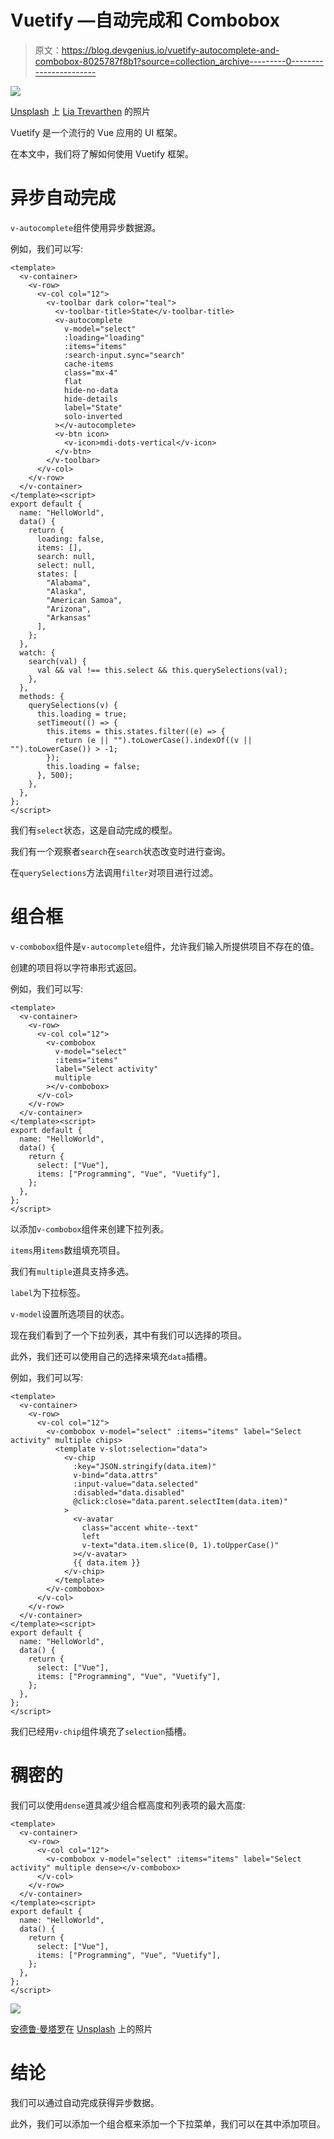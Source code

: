 # Vuetify —自动完成和 Combobox

> 原文：<https://blog.devgenius.io/vuetify-autocomplete-and-combobox-8025787f8b1?source=collection_archive---------0----------------------->

![](img/f8e536220e5a022fb6d599a7895f98d1.png)

[Unsplash](https://unsplash.com?utm_source=medium&utm_medium=referral) 上 [Lia Trevarthen](https://unsplash.com/@melodi2?utm_source=medium&utm_medium=referral) 的照片

Vuetify 是一个流行的 Vue 应用的 UI 框架。

在本文中，我们将了解如何使用 Vuetify 框架。

# 异步自动完成

`v-autocomplete`组件使用异步数据源。

例如，我们可以写:

```
<template>
  <v-container>
    <v-row>
      <v-col col="12">
        <v-toolbar dark color="teal">
          <v-toolbar-title>State</v-toolbar-title>
          <v-autocomplete
            v-model="select"
            :loading="loading"
            :items="items"
            :search-input.sync="search"
            cache-items
            class="mx-4"
            flat
            hide-no-data
            hide-details
            label="State"
            solo-inverted
          ></v-autocomplete>
          <v-btn icon>
            <v-icon>mdi-dots-vertical</v-icon>
          </v-btn>
        </v-toolbar>
      </v-col>
    </v-row>
  </v-container>
</template><script>
export default {
  name: "HelloWorld",
  data() {
    return {
      loading: false,
      items: [],
      search: null,
      select: null,
      states: [
        "Alabama",
        "Alaska",
        "American Samoa",
        "Arizona",
        "Arkansas"
      ],
    };
  },
  watch: {
    search(val) {
      val && val !== this.select && this.querySelections(val);
    },
  },
  methods: {
    querySelections(v) {
      this.loading = true;
      setTimeout(() => {
        this.items = this.states.filter((e) => {
          return (e || "").toLowerCase().indexOf((v || "").toLowerCase()) > -1;
        });
        this.loading = false;
      }, 500);
    },
  },
};
</script>
```

我们有`select`状态，这是自动完成的模型。

我们有一个观察者`search`在`search`状态改变时进行查询。

在`querySelections`方法调用`filter`对项目进行过滤。

# 组合框

`v-combobox`组件是`v-autocomplete`组件，允许我们输入所提供项目不存在的值。

创建的项目将以字符串形式返回。

例如，我们可以写:

```
<template>
  <v-container>
    <v-row>
      <v-col col="12">
        <v-combobox
          v-model="select"
          :items="items"
          label="Select activity"
          multiple
        ></v-combobox>
      </v-col>
    </v-row>
  </v-container>
</template><script>
export default {
  name: "HelloWorld",
  data() {
    return {
      select: ["Vue"],
      items: ["Programming", "Vue", "Vuetify"],
    };
  },
};
</script>
```

以添加`v-combobox`组件来创建下拉列表。

`items`用`items`数组填充项目。

我们有`multiple`道具支持多选。

`label`为下拉标签。

`v-model`设置所选项目的状态。

现在我们看到了一个下拉列表，其中有我们可以选择的项目。

此外，我们还可以使用自己的选择来填充`data`插槽。

例如，我们可以写:

```
<template>
  <v-container>
    <v-row>
      <v-col col="12">
        <v-combobox v-model="select" :items="items" label="Select activity" multiple chips>
          <template v-slot:selection="data">
            <v-chip
              :key="JSON.stringify(data.item)"
              v-bind="data.attrs"
              :input-value="data.selected"
              :disabled="data.disabled"
              @click:close="data.parent.selectItem(data.item)"
            >
              <v-avatar
                class="accent white--text"
                left
                v-text="data.item.slice(0, 1).toUpperCase()"
              ></v-avatar>
              {{ data.item }}
            </v-chip>
          </template>
        </v-combobox>
      </v-col>
    </v-row>
  </v-container>
</template><script>
export default {
  name: "HelloWorld",
  data() {
    return {
      select: ["Vue"],
      items: ["Programming", "Vue", "Vuetify"],
    };
  },
};
</script>
```

我们已经用`v-chip`组件填充了`selection`插槽。

# 稠密的

我们可以使用`dense`道具减少组合框高度和列表项的最大高度:

```
<template>
  <v-container>
    <v-row>
      <v-col col="12">
        <v-combobox v-model="select" :items="items" label="Select activity" multiple dense></v-combobox>
      </v-col>
    </v-row>
  </v-container>
</template><script>
export default {
  name: "HelloWorld",
  data() {
    return {
      select: ["Vue"],
      items: ["Programming", "Vue", "Vuetify"],
    };
  },
};
</script>
```

![](img/938078d207fd23c93472e9929cbbec2e.png)

[安德鲁·曼塔罗](https://unsplash.com/@andymant?utm_source=medium&utm_medium=referral)在 [Unsplash](https://unsplash.com?utm_source=medium&utm_medium=referral) 上的照片

# 结论

我们可以通过自动完成获得异步数据。

此外，我们可以添加一个组合框来添加一个下拉菜单，我们可以在其中添加项目。